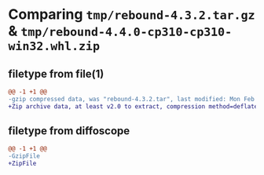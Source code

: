# Comparing `tmp/rebound-4.3.2.tar.gz` & `tmp/rebound-4.4.0-cp310-cp310-win32.whl.zip`

## filetype from file(1)

```diff
@@ -1 +1 @@
-gzip compressed data, was "rebound-4.3.2.tar", last modified: Mon Feb 19 16:13:28 2024, max compression
+Zip archive data, at least v2.0 to extract, compression method=deflate
```

## filetype from diffoscope

```diff
@@ -1 +1 @@
-GzipFile
+ZipFile
```

